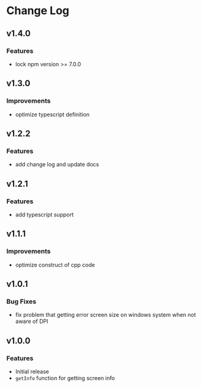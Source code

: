 # Change Log

## v1.4.0

### Features

-   lock npm version >= 7.0.0

## v1.3.0

### Improvements

-   optimize typescript definition

## v1.2.2

### Features

-   add change log and update docs

## v1.2.1

### Features

-   add typescript support

## v1.1.1

### Improvements

-   optimize construct of cpp code

## v1.0.1

### Bug Fixes

-   fix problem that getting error screen size on windows system when not aware of DPI

## v1.0.0

### Features

-   Initial release
-   `getInfo` function for getting screen info
